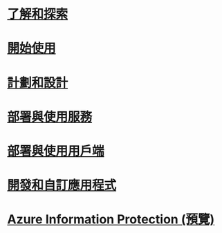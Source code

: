 # [了解和探索](/information-protection/understand-explore/what-is-azure-information-protection)
# [開始使用](/information-protection/get-started/requirements-azure-rms)
# [計劃和設計](/information-protection/plan-design/deployment-roadmap)
# [部署與使用服務](/information-protection/deploy-use/activate-service)
# [部署與使用用戶端](/information-protection/rms-client/use-client)
# [開發和自訂應用程式](/information-protection/develop/developers-guide)
# [Azure Information Protection (預覽)](/information-protection/understand-explore/what-is-azure-information-protection)


<!--HONumber=Sep16_HO4-->


